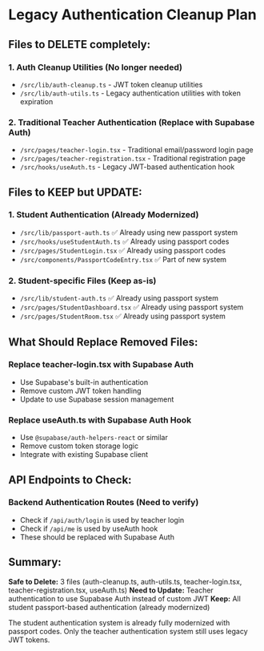 # Legacy Authentication Cleanup Plan

## Files to DELETE completely:

### 1. Auth Cleanup Utilities (No longer needed)
- `/src/lib/auth-cleanup.ts` - JWT token cleanup utilities
- `/src/lib/auth-utils.ts` - Legacy authentication utilities with token expiration

### 2. Traditional Teacher Authentication (Replace with Supabase Auth)
- `/src/pages/teacher-login.tsx` - Traditional email/password login page
- `/src/pages/teacher-registration.tsx` - Traditional registration page
- `/src/hooks/useAuth.ts` - Legacy JWT-based authentication hook

## Files to KEEP but UPDATE:

### 1. Student Authentication (Already Modernized)
- `/src/lib/passport-auth.ts` ✅ Already using new passport system
- `/src/hooks/useStudentAuth.ts` ✅ Already using passport codes
- `/src/pages/StudentLogin.tsx` ✅ Already using passport codes
- `/src/components/PassportCodeEntry.tsx` ✅ Part of new system

### 2. Student-specific Files (Keep as-is)
- `/src/lib/student-auth.ts` ✅ Already using passport system
- `/src/pages/StudentDashboard.tsx` ✅ Already using passport system
- `/src/pages/StudentRoom.tsx` ✅ Already using passport system

## What Should Replace Removed Files:

### Replace teacher-login.tsx with Supabase Auth
- Use Supabase's built-in authentication
- Remove custom JWT token handling
- Update to use Supabase session management

### Replace useAuth.ts with Supabase Auth Hook
- Use `@supabase/auth-helpers-react` or similar
- Remove custom token storage logic
- Integrate with existing Supabase client

## API Endpoints to Check:

### Backend Authentication Routes (Need to verify)
- Check if `/api/auth/login` is used by teacher login
- Check if `/api/me` is used by useAuth hook
- These should be replaced with Supabase Auth

## Summary:

**Safe to Delete:** 3 files (auth-cleanup.ts, auth-utils.ts, teacher-login.tsx, teacher-registration.tsx, useAuth.ts)
**Need to Update:** Teacher authentication to use Supabase Auth instead of custom JWT
**Keep:** All student passport-based authentication (already modernized)

The student authentication system is already fully modernized with passport codes. Only the teacher authentication system still uses legacy JWT tokens.